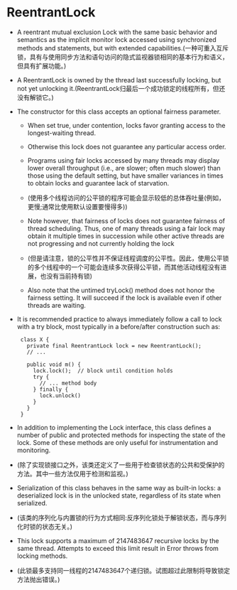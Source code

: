 # ReentrantLock
- A reentrant mutual exclusion Lock with the same basic behavior and semantics as the implicit monitor lock accessed using synchronized methods and statements, but with extended capabilities.(一种可重入互斥锁，具有与使用同步方法和语句访问的隐式监视器锁相同的基本行为和语义，但具有扩展功能。)

- A ReentrantLock is owned by the thread last successfully locking, but not yet unlocking it.(ReentrantLock归最后一个成功锁定的线程所有，但还没有解锁它。)

- The constructor for this class accepts an optional fairness parameter.
    - When set true, under contention, locks favor granting access to the longest-waiting thread. 
    - Otherwise this lock does not guarantee any particular access order. 
    
    - Programs using fair locks accessed by many threads may display lower overall throughput (i.e., are slower; often much slower) than those using the default setting, but have smaller variances in times to obtain locks and guarantee lack of starvation. 
    - (使用多个线程访问的公平锁的程序可能会显示较低的总体吞吐量(例如，更慢;通常比使用默认设置要慢得多))
    
    - Note however, that fairness of locks does not guarantee fairness of thread scheduling. Thus, one of many threads using a fair lock may obtain it multiple times in succession while other active threads are not progressing and not currently holding the lock
    - (但是请注意，锁的公平性并不保证线程调度的公平性。因此，使用公平锁的多个线程中的一个可能会连续多次获得公平锁，而其他活动线程没有进展，也没有当前持有锁)
    
    - Also note that the untimed tryLock() method does not honor the fairness setting. It will succeed if the lock is available even if other threads are waiting.
    
    
- It is recommended practice to always immediately follow a call to lock with a try block, most typically in a before/after construction such as:
    ```
     class X {
       private final ReentrantLock lock = new ReentrantLock();
       // ...
    
       public void m() {
         lock.lock();  // block until condition holds
         try {
           // ... method body
         } finally {
           lock.unlock()
         }
       }
     }
    
    ```  

- In addition to implementing the Lock interface, this class defines a number of public and protected methods for inspecting the state of the lock. Some of these methods are only useful for instrumentation and monitoring.
- (除了实现锁接口之外，该类还定义了一些用于检查锁状态的公共和受保护的方法。其中一些方法仅用于检测和监视。)  

- Serialization of this class behaves in the same way as built-in locks: a deserialized lock is in the unlocked state, regardless of its state when serialized.
- (该类的序列化与内置锁的行为方式相同:反序列化锁处于解锁状态，而与序列化时锁的状态无关。)

- This lock supports a maximum of 2147483647 recursive locks by the same thread. Attempts to exceed this limit result in Error throws from locking methods.
- (此锁最多支持同一线程的2147483647个递归锁。试图超过此限制将导致锁定方法抛出错误。)



